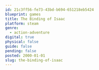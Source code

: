 ```yaml
---
id: 21c3ff56-fe73-43bd-b694-651218eb5424
blueprint: games
title: The Binding of Isaac
platform: steam
genre:
  - action-adventure
digital: true
physical: false
guide: false
pending: false
posted: 2000-01-01
slug: the-binding-of-isaac
---
```

